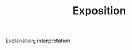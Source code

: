 ---
title: Exposition
letter: E
permalink: "/definitions/bld-exposition.html"
body: Explanation; interpretation
published_at: '2018-07-07'
source: Black's Law Dictionary 2nd Ed (1910)
layout: post
---